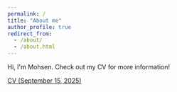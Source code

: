 ```yaml
---
permalink: /
title: "About me"
author_profile: true
redirect_from: 
  - /about/
  - /about.html
---
```


Hi, I'm Mohsen. Check out my CV for more information!

[CV (September 15, 2025)](files/CV_Mohsen_Alizadeh_Noghani_September_15_2025.pdf)
